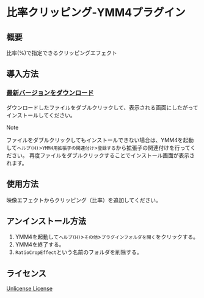 # 比率クリッピング-YMM4プラグイン

## 概要
比率(%)で指定できるクリッピングエフェクト

## 導入方法
### [最新バージョンをダウンロード](https://github.com/tetra-te/RatioCropEffect/releases/latest)
ダウンロードしたファイルをダブルクリックして、表示される画面にしたがってインストールしてください。
> [!NOTE]
> ファイルをダブルクリックしてもインストールできない場合は、YMM4を起動して`ヘルプ(H)`>`YMM4用拡張子の関連付け`>`登録する`から拡張子の関連付けを行ってください。
> 再度ファイルをダブルクリックすることでインストール画面が表示されます。

## 使用方法
映像エフェクトからクリッピング（比率）を追加してください。

## アンインストール方法
1. YMM4を起動して`ヘルプ(H)`>`その他`>`プラグインフォルダを開く`をクリックする。
2. YMM4を終了する。
3. `RatioCropEffect`という名前のフォルダを削除する。

## ライセンス
[Unlicense License](./LICENSE)